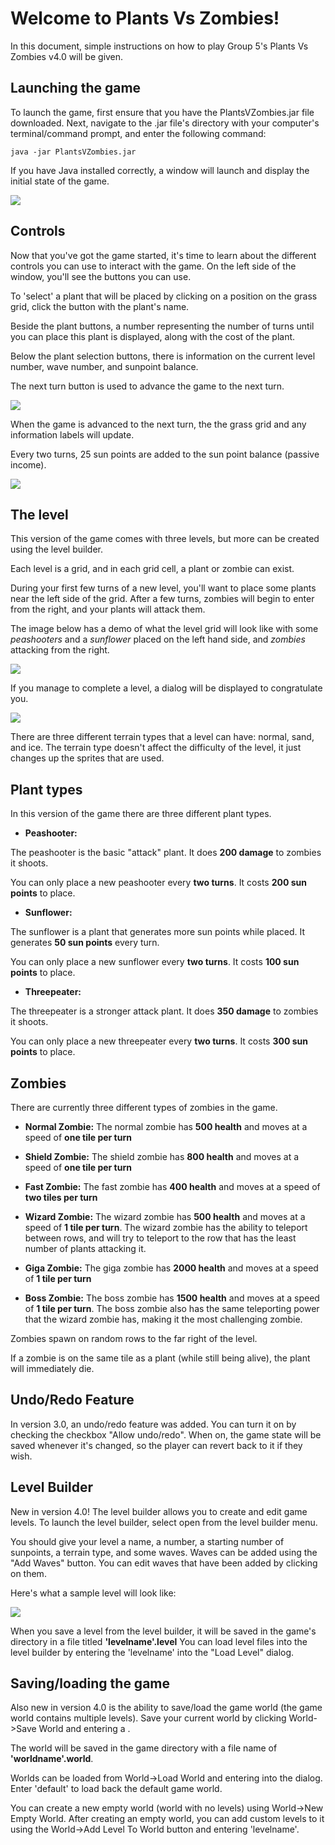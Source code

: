 # Welcome to Plants Vs Zombies!

In this document, simple instructions on how to play Group 5's Plants Vs Zombies v4.0 will be given.


## Launching the game

To launch the game, first ensure that you have the PlantsVZombies.jar file downloaded. Next, navigate to the .jar file's directory with your computer's terminal/command prompt, and enter the following command:

    java -jar PlantsVZombies.jar

If you have Java installed correctly, a window will launch and display the initial state of the game.

![](images/home.png?raw=true)

## Controls

Now that you've got the game started, it's time to learn about the different controls you can use to interact with the game.
On the left side of the window, you'll see the buttons you can use. 

To 'select' a plant that will be placed by clicking on a position on the grass grid, click the button with the plant's name.

Beside the plant buttons, a number representing the number of turns until you can place this plant is displayed, along with the cost of the plant.

Below the plant selection buttons, there is information on the current level number, wave number, and sunpoint balance. 

The next turn button is used to advance the game to the next turn.

![](images/controls.png?raw=true)

When the game is advanced to the next turn, the the grass grid and any information labels will update.

Every two turns, 25 sun points are added to the sun point balance (passive income).

![](images/actors.png?raw=true)


## The level

This version of the game comes with three levels, but more can be created using the level builder.

Each level is a grid, and in each grid cell, a plant or zombie can exist.

During your first few turns of a new level, you'll want to place some plants near the left side of the grid. After a few turns, zombies will begin to enter from the right, and your plants will attack them.

The image below has a demo of what the level grid will look like with some *peashooters* and a *sunflower* placed on the left hand side, and *zombies* attacking from the right.

![](images/wave3.png?raw=true)

If you manage to complete a level, a dialog will be displayed to congratulate you.

![](images/winner.png?raw=true)

There are three different terrain types that a level can have: normal, sand, and ice. The terrain type doesn't affect the difficulty of the level, it just changes up the sprites that are used.

## Plant types

In this version of the game there are three different plant types.

  * **Peashooter:**

   The peashooter is the basic "attack" plant.  It does **200 damage** to zombies it shoots.

   You can only place a new peashooter every **two turns**. It costs **200 sun points** to place.

  * **Sunflower:**

   The sunflower is a plant that generates more sun points while placed. It generates **50 sun points** every turn.

   You can only place a new sunflower every **two turns**. It costs **100 sun points** to place.
   
  * **Threepeater:**

   The threepeater is a stronger attack plant. It does **350 damage** to zombies it shoots.

   You can only place a new threepeater every **two turns**. It costs **300 sun points** to place.
   
## Zombies

There are currently three different types of zombies in the game.

 * **Normal Zombie:**
  The normal zombie has **500 health** and moves at a speed of **one tile per turn**
  
 * **Shield Zombie:**
  The shield zombie has **800 health** and moves at a speed of **one tile per turn**
  
 * **Fast Zombie:**
  The fast zombie has **400 health** and moves at a speed of **two tiles per turn**
  
 * **Wizard Zombie:**
  The wizard zombie has **500 health** and moves at a speed of **1 tile per turn**. The wizard zombie has the ability to teleport between rows, and will try to teleport to the row that has the least number of plants attacking it.
  
 * **Giga Zombie:**
  The giga zombie has **2000 health** and moves at a speed of **1 tile per turn**  
  
 * **Boss Zombie:**
  The boss zombie has **1500 health** and moves at a speed of **1 tile per turn**. The boss zombie also has the same teleporting power that the wizard zombie has, making it the most challenging zombie.
  
Zombies spawn on random rows to the far right of the level.

If a zombie is on the same tile as a plant (while still being alive), the plant will immediately die.

## Undo/Redo Feature

In version 3.0, an undo/redo feature was added. You can turn it on by checking the checkbox "Allow undo/redo".
When on, the game state will be saved whenever it's changed, so the player can revert back to it if they wish.

## Level Builder

New in version 4.0! The level builder allows you to create and edit game levels. To launch the level builder, select open from the level builder menu.

You should give your level a name, a number, a starting number of sunpoints, a terrain type, and some waves. Waves can be added using the "Add Waves" button. You can edit waves that have been added by clicking on them.

Here's what a sample level will look like:

![](images/levelbuilder.png?raw=true)

When you save a level from the level builder, it will be saved in the game's directory in a file titled **'levelname'.level**
You can load level files into the level builder by entering the 'levelname' into the "Load Level" dialog.

## Saving/loading the game 

Also new in version 4.0 is the ability to save/load the game world (the game world contains multiple levels). Save your current world by clicking World->Save World and entering a <worldname>. 

The world will be saved in the game directory with a file name of **'worldname'.world**.

Worlds can be loaded from World->Load World and entering <worldname> into the dialog. Enter 'default' to load back the default game world.

You can create a new empty world (world with no levels) using World->New Empty World.
After creating an empty world, you can add custom levels to it using the World->Add Level To World button and entering 'levelname'.